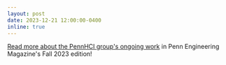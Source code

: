 ```yaml
---
layout: post
date: 2023-12-21 12:00:00-0400
inline: true
---
```

[Read more about the PennHCI group&#39;s ongoing work]([feature](https://magazine.seas.upenn.edu/fall-2023/coming-together-to-transform-tech/)) in Penn Engineering Magazine's Fall 2023 edition!
